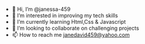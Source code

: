 - 👋 Hi, I’m @janessa-459
- 👀 I’m interested in improving my tech skills
- 🌱 I’m currently learning Html,Css & Javascript
- 💞️ I’m looking to collaborate on challenging projects
- 📫 How to reach me janedavid459@yahoo.com

<!---
janessa-459/janessa-459 is a ✨ special ✨ repository because its `README.md` (this file) appears on your GitHub profile.
You can click the Preview link to take a look at your changes.
--->
